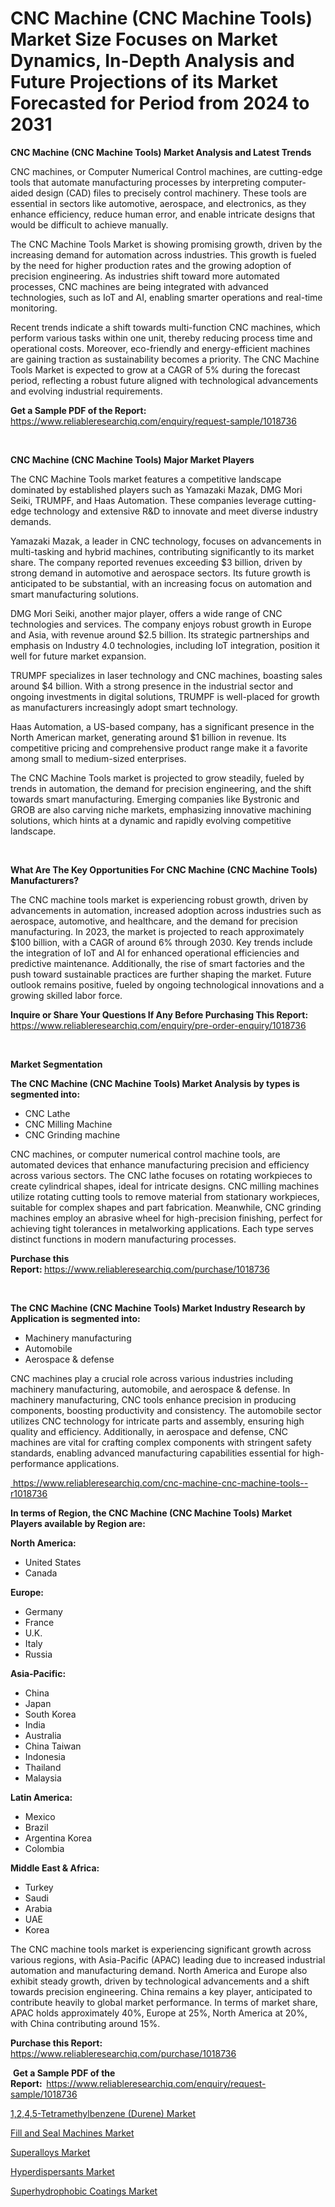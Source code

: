 <p><h1>CNC Machine (CNC Machine Tools) Market Size Focuses on Market Dynamics, In-Depth Analysis and Future Projections of its Market Forecasted for Period from 2024 to 2031</h1></p><p><strong>CNC Machine (CNC Machine Tools) Market Analysis and Latest Trends</strong></p>
<p><p>CNC machines, or Computer Numerical Control machines, are cutting-edge tools that automate manufacturing processes by interpreting computer-aided design (CAD) files to precisely control machinery. These tools are essential in sectors like automotive, aerospace, and electronics, as they enhance efficiency, reduce human error, and enable intricate designs that would be difficult to achieve manually.</p><p>The CNC Machine Tools Market is showing promising growth, driven by the increasing demand for automation across industries. This growth is fueled by the need for higher production rates and the growing adoption of precision engineering. As industries shift toward more automated processes, CNC machines are being integrated with advanced technologies, such as IoT and AI, enabling smarter operations and real-time monitoring.</p><p>Recent trends indicate a shift towards multi-function CNC machines, which perform various tasks within one unit, thereby reducing process time and operational costs. Moreover, eco-friendly and energy-efficient machines are gaining traction as sustainability becomes a priority. The CNC Machine Tools Market is expected to grow at a CAGR of 5% during the forecast period, reflecting a robust future aligned with technological advancements and evolving industrial requirements.</p></p>
<p><strong>Get a Sample PDF of the Report:&nbsp;</strong> <a href="https://www.reliableresearchiq.com/enquiry/request-sample/1018736">https://www.reliableresearchiq.com/enquiry/request-sample/1018736</a></p>
<p>&nbsp;</p>
<p><strong>CNC Machine (CNC Machine Tools) Major Market Players</strong></p>
<p><p>The CNC Machine Tools market features a competitive landscape dominated by established players such as Yamazaki Mazak, DMG Mori Seiki, TRUMPF, and Haas Automation. These companies leverage cutting-edge technology and extensive R&D to innovate and meet diverse industry demands.</p><p>Yamazaki Mazak, a leader in CNC technology, focuses on advancements in multi-tasking and hybrid machines, contributing significantly to its market share. The company reported revenues exceeding $3 billion, driven by strong demand in automotive and aerospace sectors. Its future growth is anticipated to be substantial, with an increasing focus on automation and smart manufacturing solutions.</p><p>DMG Mori Seiki, another major player, offers a wide range of CNC technologies and services. The company enjoys robust growth in Europe and Asia, with revenue around $2.5 billion. Its strategic partnerships and emphasis on Industry 4.0 technologies, including IoT integration, position it well for future market expansion.</p><p>TRUMPF specializes in laser technology and CNC machines, boasting sales around $4 billion. With a strong presence in the industrial sector and ongoing investments in digital solutions, TRUMPF is well-placed for growth as manufacturers increasingly adopt smart technology.</p><p>Haas Automation, a US-based company, has a significant presence in the North American market, generating around $1 billion in revenue. Its competitive pricing and comprehensive product range make it a favorite among small to medium-sized enterprises.</p><p>The CNC Machine Tools market is projected to grow steadily, fueled by trends in automation, the demand for precision engineering, and the shift towards smart manufacturing. Emerging companies like Bystronic and GROB are also carving niche markets, emphasizing innovative machining solutions, which hints at a dynamic and rapidly evolving competitive landscape.</p></p>
<p>&nbsp;</p>
<p><strong>What Are The Key Opportunities For CNC Machine (CNC Machine Tools) Manufacturers?</strong></p>
<p><p>The CNC machine tools market is experiencing robust growth, driven by advancements in automation, increased adoption across industries such as aerospace, automotive, and healthcare, and the demand for precision manufacturing. In 2023, the market is projected to reach approximately $100 billion, with a CAGR of around 6% through 2030. Key trends include the integration of IoT and AI for enhanced operational efficiencies and predictive maintenance. Additionally, the rise of smart factories and the push toward sustainable practices are further shaping the market. Future outlook remains positive, fueled by ongoing technological innovations and a growing skilled labor force.</p></p>
<p><strong>Inquire or Share Your Questions If Any Before Purchasing This Report:</strong> <a href="https://www.reliableresearchiq.com/enquiry/pre-order-enquiry/1018736">https://www.reliableresearchiq.com/enquiry/pre-order-enquiry/1018736</a></p>
<p>&nbsp;</p>
<p><strong>Market Segmentation</strong></p>
<p><strong>The CNC Machine (CNC Machine Tools) Market Analysis by types is segmented into:</strong></p>
<p><ul><li>CNC Lathe</li><li>CNC Milling Machine</li><li>CNC Grinding machine</li></ul></p>
<p><p>CNC machines, or computer numerical control machine tools, are automated devices that enhance manufacturing precision and efficiency across various sectors. The CNC lathe focuses on rotating workpieces to create cylindrical shapes, ideal for intricate designs. CNC milling machines utilize rotating cutting tools to remove material from stationary workpieces, suitable for complex shapes and part fabrication. Meanwhile, CNC grinding machines employ an abrasive wheel for high-precision finishing, perfect for achieving tight tolerances in metalworking applications. Each type serves distinct functions in modern manufacturing processes.</p></p>
<p><strong>Purchase this Report:&nbsp;</strong><a href="https://www.reliableresearchiq.com/purchase/1018736">https://www.reliableresearchiq.com/purchase/1018736</a></p>
<p>&nbsp;</p>
<p><strong>The CNC Machine (CNC Machine Tools) Market Industry Research by Application is segmented into:</strong></p>
<p><ul><li>Machinery manufacturing</li><li>Automobile</li><li>Aerospace & defense</li></ul></p>
<p><p>CNC machines play a crucial role across various industries including machinery manufacturing, automobile, and aerospace & defense. In machinery manufacturing, CNC tools enhance precision in producing components, boosting productivity and consistency. The automobile sector utilizes CNC technology for intricate parts and assembly, ensuring high quality and efficiency. Additionally, in aerospace and defense, CNC machines are vital for crafting complex components with stringent safety standards, enabling advanced manufacturing capabilities essential for high-performance applications.</p></p>
<p><a href="https://www.reliableresearchiq.com/cnc-machine-cnc-machine-tools--r1018736">&nbsp;https://www.reliableresearchiq.com/cnc-machine-cnc-machine-tools--r1018736</a></p>
<p><strong>In terms of Region, the CNC Machine (CNC Machine Tools) Market Players available by Region are:</strong></p>
<p>
    <p> <strong> North America: </strong>
        <ul>
            <li>United States</li>
            <li>Canada</li>
        </ul>
        </p> 
    <p> <strong> Europe: </strong>
        <ul>
            <li>Germany</li>
            <li>France</li>
            <li>U.K.</li>
            <li>Italy</li>
            <li>Russia</li>
        </ul>
        </p> 
    <p> <strong> Asia-Pacific: </strong>
        <ul>
            <li>China</li>
            <li>Japan</li>
            <li>South Korea</li>
            <li>India</li>
            <li>Australia</li>
            <li>China Taiwan</li>
            <li>Indonesia</li>
            <li>Thailand</li>
            <li>Malaysia</li>
        </ul>
        </p> 
    <p> <strong> Latin America: </strong>
        <ul>
            <li>Mexico</li>
            <li>Brazil</li>
            <li>Argentina Korea</li>
            <li>Colombia</li>
        </ul>
        </p> 
    <p> <strong> Middle East & Africa: </strong>
        <ul>
            <li>Turkey</li>
            <li>Saudi</li>
            <li>Arabia</li>
            <li>UAE</li>
            <li>Korea</li>
        </ul>
    </p>
    </p>
<p><p>The CNC machine tools market is experiencing significant growth across various regions, with Asia-Pacific (APAC) leading due to increased industrial automation and manufacturing demand. North America and Europe also exhibit steady growth, driven by technological advancements and a shift towards precision engineering. China remains a key player, anticipated to contribute heavily to global market performance. In terms of market share, APAC holds approximately 40%, Europe at 25%, North America at 20%, with China contributing around 15%.</p></p>
<p><strong>Purchase this Report: </strong><a href="https://www.reliableresearchiq.com/purchase/1018736">https://www.reliableresearchiq.com/purchase/1018736</a></p>
<p>&nbsp;<strong>Get a Sample PDF of the Report:&nbsp;&nbsp;</strong><a href="https://www.reliableresearchiq.com/enquiry/request-sample/1018736">https://www.reliableresearchiq.com/enquiry/request-sample/1018736</a></p>
<p><strong></strong></p>
<p><p><a href="https://github.com/MelgarBasny/Market-Research-Report-List-1/blob/main/1245-tetramethylbenzene-durene-market.md">1,2,4,5-Tetramethylbenzene (Durene) Market</a></p><p><a href="https://medium.com/@chia48pjdel/the-global-fill-and-seal-machines-market-is-a-dynamic-and-growing-industry-890e099e281f">Fill and Seal Machines Market</a></p><p><a href="https://issuu.com/reportprime-2/docs/superalloys-market-size-2030.pptx_ab9e1e3a85ed2d">Superalloys Market</a></p><p><a href="https://medium.com/@henrykihn1922/the-global-hyperdispersants-market-is-expected-to-witness-a-compound-annual-growth-rate-cagr-of-6585075177b1">Hyperdispersants Market</a></p><p><a href="https://issuu.com/reportprime-2/docs/superhydrophobic-coatings-market-si_8d3236a1cddb91">Superhydrophobic Coatings Market</a></p></p>